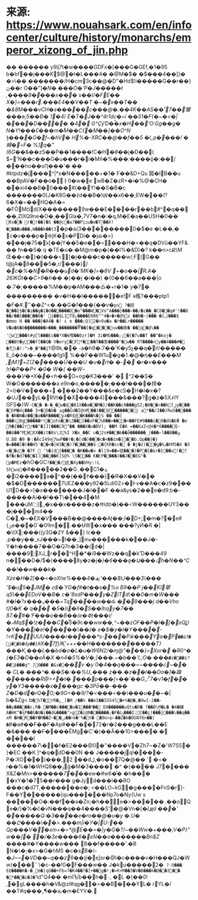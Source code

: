 # 来源: https://www.nouahsark.com/en/infocenter/culture/history/monarchs/emperor_xizong_of_jin.php

��  ������ y9Ij7t�w����GDFx�[���G�GEf,�1�95 b�bf��j���K$@� t�L���4� �@M�$� �$���4��]}� �>\�� �������/H�cm3c��@�D"�Hd$!i�����G��r��}ڽ��r O�� "]�_N� ���O�'P�J�����t ,����8����x��� s��I/�FE�� X�}=���r.���E4��V��T  �~�x��T�� �&8M���vCH�s�����c���@�.��4K��A S��˚7��鸞���ө;5��Đ� 1�4) E�T�J��^4r1dc�=i ��51�F{�~�<�|����D���� �4� G^ҪӱƊ�̚�x�Н��'O:Gg��g� N�Y!���ʢ���m�֠M��C{�M� �]��Ο^N ϡ����G�f~�hV� H%�-XRC��@��f��5 �l_p����! �蟳�=F� %]q�"(6G��_&��zS��P��1����!C�H�#��j�D��( $~'N��c���G�u���r�i�Mñ�%���:����ǭ�:��/���ho��sԤ���'� �� #ktpdz�j���^|*s�N���  ��+�1� F��&D+Qu 䦱�lB��u ��B݁pAV�F��ό�ￄ0�w�e wB�Z�z R+�i�%@�CH� ��xi4��B�0���#(��Y!��S�B�ς �������0[J�K8G��źd��B�!㍵��x6��;EW���(?6�X�=��HQ�A�= �FÔM¤d(X�������9w���E�� ��r��b#^�ɋ����,ZIXQ9ne�O�,��Gla�,7V7�n �:�q,M�E�a��USH�0��` Rs�� r�!��]�S ��@c�a7��Piכu�o�T��X!����u���,W�� �k��t3`�p�a{3��������0�$�e �L��,� c�v���p�֎jK�x�PDi� �jԂ� >}���j�75�x[�� jY��5�e��=���H�<��q�DVű��YF&�� fn��S� q �TE�ԍ�:�M@m�p�(��I%�&D)�? k��n>cՔ\M Œ��<�}�(���<[�j�� ��c�����w/;F(\G�� t@jA�8���5�,r/���}/_�c�%�N�R���ud�'MK�]=�6V +�o��|R.A� 26ЖǴt��C>9�h��_ �)��j �i��) �{0��6��a���|o �:7�;�����%M��p�AM���ڪ� +r�1� y�7� ��������� �v�H ��I������e!F ӿ㰖?���ptp1 �F�#.''��Z^<�.��G�f���{��v�`ps ?�䢹���I$�C�i��g�1�d������D�o^���W�߼Vo^A���}���~��/�z��_�C8��q#'!��8 ��/��1�����6�' i��$L1Tۼ8����EN06""4�>�+�@%z ��N�~|��� �{ݣ���$ �mmo N �� ���}�A4� �! ٤ e ̤���;Q)2�>0a�a �ת��Lr����� V�a�6�b�̼�������>���_�������߾��[�q޵���ϫw��凿� ��q񊓰�@\�� 'w���t#yӶl���Ec��*X�Њ嘒��0zr]�M 3i�MG���;;�{�7u��T ��^�koj� ��Шt�y��f[��Q� V�ery�F*���T��急����"�w�� RT����<y��4���#� �f\�!:">�ˎ�"��jT`@9k,�� -a�h9�:7��'K�y5չ��q�i!/����� E_ō�ȏ��~����fgIi %��F��W1u�g�1.�@�ή��_E���M ,jMߠ+Z(Z�����Ǚ���U �u�rt� �-�۠ �r�v��� !rl�P��P< �0� W�{ ��W¬ ���V�*X��<Һ��_O+og�K3���' � ^2��Ș� W�O�������a e9n�o,�����;���!����捍� ߊ=2)�V����+ ���2��Y���&e�cS�H�I�x�?�UJ��yL�RVt��X����4)���&���?g�z�5X҂lY GFS�}W`-C�� �-�_�w�$�B1X��a��M�}/��K��cN���g5Z;�0��>��klڑy��� �hM�4ҫ��� 3+�D�b� ܭg��ǖd�I@nM��)��U������j a*��/I��)RwS����� � �N�N�z���a��R����ͯya�R$@�K���%�jS �� ��[ ���\8g�����רר�uFo��\Z��]��vF�%B��>���<��FE#0���i�0�dG�bӁ �e 9�{��2rŗ��"�]J]���Ľ9^�� ���X�u�BV(; ��M E�6 =��KԀZ< @ќ�*6����Q-��$��"MWXX��it�8s\J%I X�x_��C u�2s#���߿��ǟ������_|���~l��B��ؤ U.BB �9 �۽:�ȀcI49e%wP��!�;�[d�)���c�<�� im�]��b.Qp��}�}�=���]�)��H5'��<�|W3��)7�����$-�{KR�sc� � �j�z)��ɡ�%ݙ�hM5�4 �3 <��z� �7F  '%�|d{���� �K��w�v �l|9=��=똆���)�P�ļ�&r�}��x!�?�f�c�d7���I)����K]S@% \S��� K�ԷP����)��J��EG"� p�MEz`�hO�GC`?���/@�Xy��VHy:!L 5hwa`�#���*�*�2��G܇��Cܓ�1 �i2����а�^��(��٣���}�R�X��V�� �$�D������7UEZ���y92�5Ldi߅ �<02x��A�c�z9���U1D��>[�x�������J�I��F ��a&ys�2��e�d9:b�-�����Ai��!��T\�𫻾��4�M ޽���uM߭]_�x��x�����z�ߚidס�)��<W������UY3���j���m4�� C�,�~�EX�V���B��@����Aʈ��;I�D+;�m�?�e #{ؿe���0ˊ�0ϥm�ⓥ.��ɄW�x��� ���?yЍ�R �|�\tX;���((y3Q�2Y &��} lc�� .p��y��_xJ���=t��_]mޓ������k���J�-Y�h����7��O�Q7n�3��(d�|����9;XJ_r��^H�*�i9��Wz��q�k'֘D���49 n���D�/$�(����8y�z�j�*)�6���ԛ�Ա���ۿh�N��^C��!��w���k� Xze�H�2[��<�oXtw%���ھ�4;'���$tJ���3\��� ʼ$�u5�JM� o$�ΎG�f#�t��s�%o B9��P j��Kȉ䖂qS\��EDoV��B� c�'8sdP���y�ZITd\��0�m�W��� #�I�?x���៹���=Tq����w��ԃ ��8���j d��Vho t]0�K � q�� �5�)i�II�S��Ihqy�7�� 87.�#�'F���o��B��(e�Փ)���i/�ވMq$�!z���C�͋5�9c��ww��,^~��zOF��P�I�ſ�eQȴI�Y���j�_ʚ!�����\��(� e�$�y�I�Y����- !=K�  UUU����r�����*s-���Pӂ���Ya�P `��&f�j��b�dy��}R`X�7f}Җ'+++��H������������T}���K,���L��bd�o�L�u�W6N2/�ɱ@"_���}<Xor� �R0^� {�E3�D��eĀ�X �n4�5%�V�;]���.~�b��ʼL;O� ���`�z���ʨ? ��$���q" ]0��� �&s�`��v �y 0�4��q���=~����c~� � � CL� ���^�.��S�:��%U_���  z��.�z��l��Da�]�踚������R@>+ �t� ���p���(=��'��G_: ͪ7�v1�f�� y�Y3�����x����gc �3Pȫ��-��� Z�D�d�rQ�O;�9G<��9/?�<���\<��\���u�׼�~�*| b�&Zg< b`�%T�rR�ۓ_[�M /��% ��eI��IG54l�+%�@�,�9w]-2��-��y�����c;R� �M��ש����a�1���˭�� EH������uQtu�D� ?��B\̘M�L� �4�䗤A�HK^�¾P��S�U�i��d&����">ϱZ�i@N������;�F�iݹ���I:C��ʐ)���j���\��ԛ��xM �H�R��Y�M��Z~��װ��ݽe�'%�t� �9o>p-��Z�k�OGNf6n��|�`#�a#��F��F�Ap#��F��72�r�2���g���L��E �&��� ��F����ȄMg�C'�)��Ȁ��10>���� � ����l ������7\��f�E2���@0�"����V�Zհ7~�Z�'W7S5�}�EC ��K ]^�q�dD��0N �� J�����jqI����-P�:XO��(���,2 ��dل,�o� �7Q�@�� ' �<� ɾ��%� 1�WHQ8��ۏĝ�M�3���� �^ �{���� J7���� X&Z�Mn>�����_�7��_�ew�#w6�֯� �h��� �xY�1�75��r��� g�Jyd���l��RO ���c�d7T,�������e�; <��LO~kG�g����FnS�r]-F��Y������|qu������Np7o�Ny{Uw s �����O�:��f��a�Zn;�h��e�>�����܆��oQe�/}�%�č�vN���q��4����S'�@�Vn�[�_Lԭd ���' ������Q:�3����e�ro��@�u�y �.U� ��Ը����\��>.���m|i�Ү�|U-�� Qp���V��xm+�=*@E��=�|y�G�?/~��Ww�+���;V�P}"w��]� �/�3e����6�eN��o�������Bn$Z ����#�Y����w���_ B��fܷ�����'.�B N�\�;�x>�G�hM5 �c�_s B�\\-�J~~�VD��~q��z6�֪�)j_�eֲ]sr�@I�c����v�H���QJ�Ww(���¯ \�c-��!0�F���w�� J�ku�����2�` ?-U��� EQ����K�-�_m�|qG��+Fb=7�K4��?�[+��g�!;�>K+M��3�V�B���k�Q��3�� �*���i�J�`٦d"Q4�� �mҦЪ��h�۰, �L �(��0! ,�gL����h�V&@zl#qg��>��B���YL� rYL�/��T#q���_¶��ܞ�m�EYV�.
